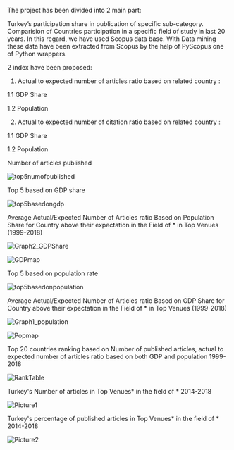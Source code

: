 The project has been divided into 2 main part:

Turkey’s participation share in publication of specific sub-category.
Comparision of Countries participation in a specific field of study in last 20 years.
In this regard, we have used Scopus data base.
With Data mining these data have been extracted from Scopus by the help of PyScopus one of Python wrappers. 

2 index  have been proposed:

1. Actual to expected number of articles ratio based on related country :

1.1 GDP Share

1.2 Population 

2.   Actual to expected number of citation ratio based on related country :

1.1 GDP Share

1.2 Population 


Number of articles published 

![top5numofpublished](https://user-images.githubusercontent.com/44237325/72206782-f5b75300-34a2-11ea-948d-9c2d3fd03f1e.png)

Top 5 based on GDP share

![top5basedongdp](https://user-images.githubusercontent.com/44237325/72206799-27301e80-34a3-11ea-88c2-7a117d42d3ba.png)

Average Actual/Expected Number of Articles ratio Based on Population Share for Country above their expectation in the Field of * in Top Venues (1999-2018)

![Graph2_GDPShare](https://user-images.githubusercontent.com/44237325/72206813-40d16600-34a3-11ea-8373-f318d177fdff.jpg)

![GDPmap](https://user-images.githubusercontent.com/44237325/72206832-68c0c980-34a3-11ea-9c9d-9169e8cc817f.png)


Top 5 based on population rate

![top5basedonpopulation](https://user-images.githubusercontent.com/44237325/72206811-33b47700-34a3-11ea-9a58-5d3cf63c8035.jpg)

Average Actual/Expected Number of Articles ratio Based on GDP Share for Country above their expectation in the Field of * in Top Venues (1999-2018)

![Graph1_population](https://user-images.githubusercontent.com/44237325/72206826-5b0b4400-34a3-11ea-83a7-906e30297ca6.jpg)

![Popmap](https://user-images.githubusercontent.com/44237325/72206838-7413f500-34a3-11ea-8ca1-6caf1a1c44c0.png)

Top 20 countries ranking based on Number of published articles, actual to expected number of articles ratio based on both GDP and population 1999-2018

![RankTable](https://user-images.githubusercontent.com/44237325/72207145-07025e80-34a7-11ea-8fe2-351a01f76179.jpg)


Turkey's Number of articles in Top Venues* in the field of * 2014-2018

![Picture1](https://user-images.githubusercontent.com/44237325/72207074-159c4600-34a6-11ea-8737-12a185ca023a.png)

Turkey's percentage of published articles in Top Venues* in the field of * 2014-2018

![Picture2](https://user-images.githubusercontent.com/44237325/72207083-25b42580-34a6-11ea-954a-aa28632507ed.png)




